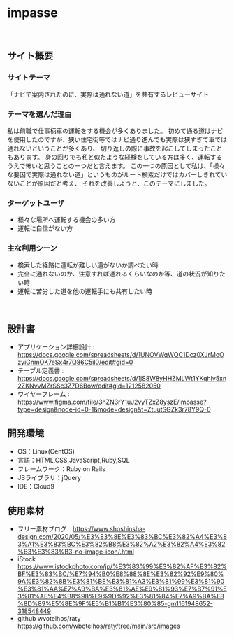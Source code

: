 # impasse
​
## サイト概要
### サイトテーマ
「ナビで案内されたのに、実際は通れない道」を共有するレビューサイト

### テーマを選んだ理由
私は前職で仕事柄車の運転をする機会が多くありました。
初めて通る道はナビを使用したのですが、狭い住宅街等ではナビ通り進んでも実際は狭すぎて車では通れないということが多くあり、
切り返しの際に事故を起こしてしまったこともあります。
身の回りでも私と似たような経験をしている方は多く、運転するうえで怖いと思うことの一つだと言えます。
この一つの原因として私は、「様々な要因で実際は通れない道」というものがルート検索だけではカバーしきれていないことが原因だと考え、
それを改善しようと、このテーマにしました。
​
### ターゲットユーザ
* 様々な場所へ運転する機会の多い方
* 運転に自信がない方
​
### 主な利用シーン
* 検索した経路に運転が難しい道がないか調べたい時
* 完全に通れないのか、注意すれば通れるくらいなのか等、道の状況が知りたい時
* 運転に苦労した道を他の運転手にも共有したい時

​
## 設計書
- アプリケーション詳細設計 : https://docs.google.com/spreadsheets/d/1UNOVWqWQC1Dcz0XJrMoOzyiGnmOK7eSx4r7Q86C5il0/edit#gid=0
- テーブル定義書 : https://docs.google.com/spreadsheets/d/1jS8W8yHHZMLWt1YKqhIv5xn2ZKNvvMZrSSc3Z7D6Bow/edit#gid=1212582050
- ワイヤーフレーム : https://www.figma.com/file/3hZN3rY1uJ2vyTZxZ8yszE/impasse?type=design&node-id=0-1&mode=design&t=ZtuutSGZk3r78Y9Q-0


## 開発環境
- OS：Linux(CentOS)
- 言語：HTML,CSS,JavaScript,Ruby,SQL
- フレームワーク：Ruby on Rails
- JSライブラリ：jQuery
- IDE：Cloud9
​
## 使用素材
- フリー素材ブログ　https://www.shoshinsha-design.com/2020/05/%E3%83%8E%E3%83%BC%E3%82%A4%E3%83%A1%E3%83%BC%E3%82%B8%E3%82%A2%E3%82%A4%E3%82%B3%E3%83%B3-no-image-icon/.html
- iStock https://www.istockphoto.com/jp/%E3%83%99%E3%82%AF%E3%82%BF%E3%83%BC/%E7%94%B0%E8%88%8E%E3%82%92%E9%80%9A%E3%82%8B%E3%81%BE%E3%81%A3%E3%81%99%E3%81%90%E3%81%AA%E7%A9%BA%E3%81%AE%E9%81%93%E7%B7%91%E3%81%AE%E4%B8%98%E9%9D%92%E3%81%84%E7%A9%BA%E8%8D%89%E5%8E%9F%E5%B1%B1%E3%80%85-gm1161948652-318548449
- github wvotelhos/raty https://github.com/wbotelhos/raty/tree/main/src/images

